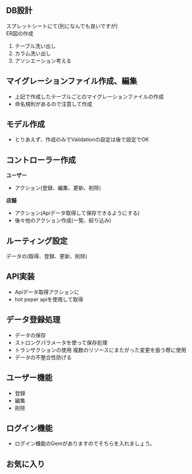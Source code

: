 ## DB設計
スプレットシートにて(別になんでも良いですが)  
ER図の作成  
1. テーブル洗い出し  
2. カラム洗い出し  
3. アソシエーション考える

## マイグレーションファイル作成、編集
* 上記で作成したテーブルごとのマイグレーションファイルの作成
* 命名規則があるので注意して作成

## モデル作成
* とりあえず、作成のみでValidationの設定は後で設定でOK

## コントローラー作成
**ユーザー**

* アクション(登録、編集、更新、削除)

**店舗**

* アクション(Apiデータ取得して保存できるようにする)
* 後々他のアクション作成(一覧、絞り込み)

## ルーティング設定
データの(取得、登録、更新、削除)

## API実装
* Apiデータ取得アクションに
* hot peper apiを使用して取得

## データ登録処理
* データの保存
* ストロングパラメータを使って保存処理
* トランザクションの使用 複数のリソースにまたがった変更を扱う際に使用
* データの不整合性防げる

## ユーザー機能
* 登録
* 編集
* 削除

## ログイン機能 
* ログイン機能のGemがありますのでそちらを入れましょう。

## お気に入り
